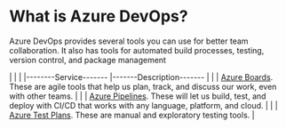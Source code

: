# What is Azure DevOps?

Azure DevOps provides several tools you can use for better team collaboration. It also has tools for automated build processes, testing, version control, and package management

|                    |               |
|--------Service-------     |-------Description------- |
|                    |     [Azure Boards](https://azure.microsoft.com/en-us/products/devops/boards/). These are agile tools that help us plan, track, and discuss our work, even with other teams. |
|                    |     [Azure Pipelines](https://azure.microsoft.com/en-us/products/devops/pipelines/). These will let us build, test, and deploy with CI/CD that works with any language, platform, and cloud. |
|                    |     [Azure Test Plans](https://azure.microsoft.com/en-us/products/devops/test-plans/). These are manual and exploratory testing tools. |


